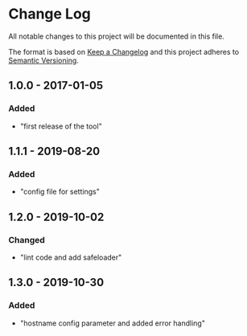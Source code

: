 # Change Log
All notable changes to this project will be documented in this file.

The format is based on [Keep a Changelog](http://keepachangelog.com/) 
and this project adheres to [Semantic Versioning](http://semver.org/).

## 1.0.0 - 2017-01-05
### Added
 - "first release of the tool"

## 1.1.1 - 2019-08-20
### Added
 - "config file for settings"

## 1.2.0 - 2019-10-02
### Changed
 - "lint code and add safeloader"

## 1.3.0 - 2019-10-30
### Added
 - "hostname config parameter and added error handling"
